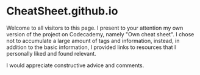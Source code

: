 # CheatSheet.github.io

Welcome to all visitors to this page. I present to your attention my own version of the project on Codecademy, namely "Own cheat sheet". I chose not to accumulate a large amount of tags and information, instead, in addition to the basic information, I provided links to resources that I personally liked and found relevant.

I would appreciate constructive advice and comments.

